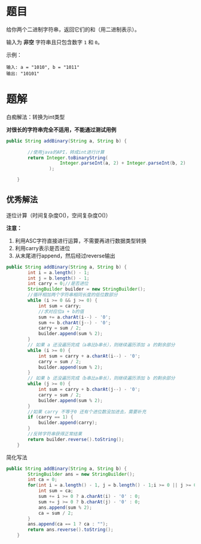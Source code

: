 # 题目

给你两个二进制字符串，返回它们的和（用二进制表示）。

输入为 **非空** 字符串且只包含数字 `1` 和 `0`。



示例：

```
输入: a = "1010", b = "1011"
输出: "10101"
```



# 题解

白痴解法：转换为int类型

**对很长的字符串完全不适用，不能通过测试用例**

```java
public String addBinary(String a, String b) {
		
		//使用java的API，转成int进行计算
		return Integer.toBinaryString(
					Integer.parseInt(a, 2) + Integer.parseInt(b, 2)
				);

	}
```



## 优秀解法

逐位计算（时间复杂度O()，空间复杂度O()）

**注意：**

1. 利用ASC字符直接进行运算，不需要再进行数据类型转换
2. 利用carry表示是否进位
3. 从末尾进行append，然后经过reverse输出

```java
public String addBinary(String a, String b) {
        int i = a.length() - 1;
        int j = b.length() - 1;
        int carry = 0;//是否进位
        StringBuilder builder = new StringBuilder();
        //循环相加两个字符串相同长度的低位数部分
        while (i >= 0 && j >= 0) {
            int sum = carry;
            //求对应位a + b的值
            sum += a.charAt(i--) - '0';
            sum += b.charAt(j--) - '0';
            carry = sum / 2;
            builder.append(sum % 2);
        }
        // 如果 a 还没遍历完成（a串比b串长），则继续遍历添加 a 的剩余部分
        while (i >= 0) {
            int sum = carry + a.charAt(i--) - '0';
            carry = sum / 2;
            builder.append(sum % 2);
        }
        // 如果 b 还没遍历完成（b串比a串长），则继续遍历添加 b 的剩余部分
        while (j >= 0) {
            int sum = carry + b.charAt(j--) - '0';
            carry = sum / 2;
            builder.append(sum % 2);
        }
        //如果 carry 不等于0 还有个进位数没加进去，需要补充
        if (carry == 1) {
            builder.append(carry);
        }
        //反转字符串获得正常结果
        return builder.reverse().toString();
    }
```



简化写法

```java
public String addBinary(String a, String b) {
        StringBuilder ans = new StringBuilder();
        int ca = 0;
        for(int i = a.length() - 1, j = b.length() - 1;i >= 0 || j >= 0; i--, j--) {
            int sum = ca;
            sum += i >= 0 ? a.charAt(i) - '0' : 0;
            sum += j >= 0 ? b.charAt(j) - '0' : 0;
            ans.append(sum % 2);
            ca = sum / 2;
        }
        ans.append(ca == 1 ? ca : "");
        return ans.reverse().toString();
    }
```









